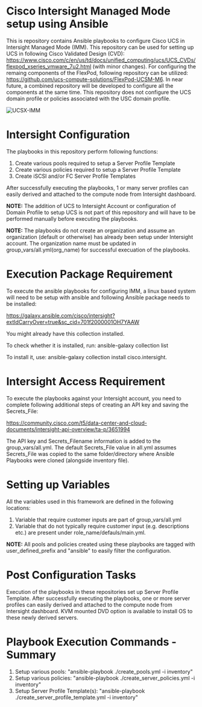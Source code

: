 # Cisco Intersight Managed Mode setup using Ansible

 This is repository contains Ansible playbooks to configure  Cisco UCS in Intersight Managed Mode (IMM). This repository can be used for setting up UCS in following Cisco Validated Design (CVD): https://www.cisco.com/c/en/us/td/docs/unified_computing/ucs/UCS_CVDs/flexpod_xseries_vmware_7u2.html (with minor changes). For configuring the remaing components of the FlexPod, following repository can be utilized: https://github.com/ucs-compute-solutions/FlexPod-UCSM-M6. In near future, a combined repository will be developed to configure all the components at the same time. This repository does not configure the UCS domain profile or policies associated with the USC domain profile. 

![UCSX-IMM](https://user-images.githubusercontent.com/89957595/180018656-1fe7d2e2-bc08-42a0-9d6a-b4b1f9edd57f.png)

# Intersight Configuration

The playbooks in this repository perform following functions:

1. Create various pools required to setup a Server Profile Template
2. Create various policies required to setup a Server Profile Template
3. Create iSCSI and/or FC Server Profile Templates

After successfully executing the playbooks, 1 or many server profiles can easily derived and attached to the compute node from Intersight dashboard.

**NOTE:** The addition of UCS to Intersight Account or configuration of Domain Profile to setup UCS is not part of this repository and will have to be performed manually before executing the playbooks. 

**NOTE:** The playbooks do not create an organization and assume an organization (default or otherwise) has already been setup under Intersight account. The organization name must be updated in group_vars/all.yml(org_name) for successful execuation of the playbooks.


# Execution Package Requirement

To execute the ansible playbooks for configuring IMM, a linux based system will need to be setup with ansible and following Ansible package needs to be installed:

https://galaxy.ansible.com/cisco/intersight?extIdCarryOver=true&sc_cid=701f2000001OH7YAAW

You might already have this collection installed. 

To check whether it is installed, run: ansible-galaxy collection list

To install it, use: ansible-galaxy collection install cisco.intersight.

# Intersight Access Requirement

To execute the playbooks against your Intersight account, you need to complete following additional steps of creating an API key and saving the Secrets_File:

https://community.cisco.com/t5/data-center-and-cloud-documents/intersight-api-overview/ta-p/3651994

The API key and Secrets_Filename information is added to the group_vars/all.yml. The default Secrets_File value in all.yml assumes Secrets_File was copied to the same folder/directory where Ansible Playbooks were cloned (alongside inventory file).

# Setting up Variables

All the variables used in this framework are defined in the following locations:

1. Variable that require customer inputs are part of group_vars/all.yml
2. Variable that do not typically require customer input (e.g. descriptions etc.) are present under role_name/defauls/main.yml.

**NOTE:** All pools and policies created using these playbooks are tagged with user_defined_prefix and "ansible" to easily filter the configuration.

# Post Configuration Tasks

Execution of the playbooks in these repositories set up Server Profile Template. After successfully executing the playbooks, one or more server profiles can easily derived and attached to the compute node from Intersight dashboard. KVM mounted DVD option is available to install OS to these newly derived servers.


# Playbook Execution Commands - Summary

1. Setup various pools: "ansible-playbook ./create_pools.yml -i inventory"
2. Setup various policies: "ansible-playbook ./create_server_policies.yml -i inventory"
3. Setup Server Profile Template(s): "ansible-playbook ./create_server_profile_template.yml -i inventory"

